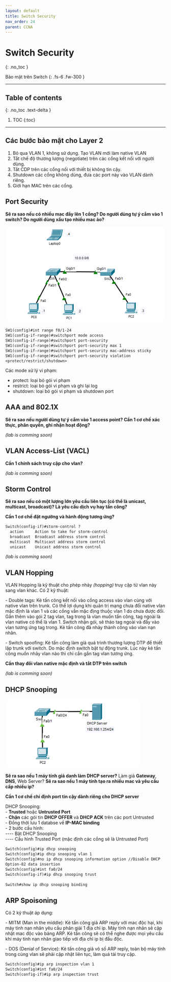 ```yaml
---
layout: default
title: Switch Security
nav_order: 24
parent: CCNA
---
```


# Switch Security
{: .no_toc }

Bảo mật trên Switch
{: .fs-6 .fw-300 }

---

## Table of contents
{: .no_toc .text-delta }

1. TOC
{:toc}

---

## Các bước bảo mật cho Layer 2

1. Bỏ qua VLAN 1, không sử dụng. Tạo VLAN mới làm native VLAN
2. Tắt chế độ thương lượng (negotiate) trên các cổng kết nối với người dùng.
3. Tắt CDP trên các cổng nối với thiết bị không tin cậy.
4. Shutdown các cổng không dùng, đưa các port này vào VLAN dành riêng.
5. Giới hạn MAC trên các cổng.

## Port Security

**Sẽ ra sao nếu có nhiều mac đẩy lên 1 cổng? Do người dùng tự ý cắm vào 1 switch? Do người dùng xấu tạo nhiều mac ảo?**

![image](/docs/CCNA/img/port-security.png)

```
SW1(config)#int range f0/1-24
SW1(config-if-range)#switchport mode access 
SW1(config-if-range)#switchport port-security
SW1(config-if-range)#switchport port-security max 1
SW1(config-if-range)#switchport port-security mac-address sticky 
SW1(config-if-range)#switchport port-security violation <protect/restrict/shutdown>
```

Các mode xử lý vi phạm:
* protect: loại bỏ gói vi phạm
* restrict: loại bỏ gói vi phạm và ghi lại log
* shutdown: loại bỏ gói vi phạm và shutdown port

## AAA and 802.1X

**Sẽ ra sao nếu người dùng tự ý cắm vào 1 access point? Cần 1 cơ chế xác thực, phân quyền, ghi nhận hoạt động?**

*(lab is comming soon)*

## VLAN Access-List (VACL)

**Cần 1 chính sách truy cập cho vlan?**

*(lab is comming soon)*

## Storm Control

**Sẽ ra sao nếu có một lượng lớn yêu cầu liên tục (có thể là unicast, multicast, broadcast)? Là yêu cầu dịch vụ hay tấn công?**

**Cần 1 cơ chế đặt ngưỡng và hành động tương ứng?**

```
Switch(config-if)#storm-control ?
  action     Action to take for storm-control
  broadcast  Broadcast address storm control
  multicast  Multicast address storm control
  unicast    Unicast address storm control
```

*(lab is comming soon)*

## VLAN Hopping

VLAN Hopping là kỹ thuật cho phép nhảy *(hopping)* truy cập từ vlan này sang vlan khác. Có 2 kỹ thuật:

\- Double tags: Kẻ tấn công kết nối vào cổng access vào vlan cùng với native vlan trên trunk. Có thể lợi dụng khi quản trị mạng chưa đổi native vlan mặc định là vlan 1 và các cổng vẫn mặc địng thuộc vlan 1 do chưa được đổi. Gắn thêm vào gói 2 tag vlan, tag trong là vlan muốn tấn công, tag ngoài là vlan native có thể là vlan 1. Switch nhận gói, sẽ tháo tag ngoài và đẩy vào vlan tương ứng tag trong. Kẻ tấn công đã nhảy thành công vào vlan nạn nhân.

\- Switch spoofing: Kẻ tấn công làm giả quá trình thương lượng DTP để thiết lập trunk với switch. Do mặc định switch bật tự động trunk. Lúc này kẻ tấn công muốn nhảy vlan nào thì chỉ cần gắn tag vlan tương ứng.

**Cần thay đổi vlan native mặc định và tắt DTP trên switch**

*(lab is comming soon)*

## DHCP Snooping

![image](/docs/CCNA/img/dhcp-snooping.png)

**Sẽ ra sao nếu 1 máy tính giả danh làm DHCP server?** Làm giả **Gateway**, **DNS**, Web Server? **Sẽ ra sao nếu 1 máy tính tạo ra nhiều mac và yêu cầu cấp nhiều ip?**

**Cần 1 cơ chế chỉ định port tin cậy dành riêng cho DHCP server**

DHCP Snooping: <br>
\- **Trusted** hoặc **Untrusted Port** <br>
\- **Chặn** các gói tin **DHCP OFFER** và **DHCP ACK** trên các port Untrusted <br>
\- Đồng thời lưu 1 databse về **IP-MAC binding** <br>
\- 2 bước cấu hình: <br>
\--\-- Bật DHCP Snooping <br>
\--\-- Cấu hình Trusted Port (mặc định các cổng sẽ là Untrusted Port) <br>

```
Switch(config)#ip dhcp snooping 
Switch(config)#ip dhcp snooping vlan 1
Switch(config)#no ip dhcp snooping information option //Disable DHCP Option-82 data insertion
Switch(config)#int fa0/24
Switch(config-if)#ip dhcp snooping trust 

Switch#show ip dhcp snooping binding
```

## ARP Spoisoning

Có 2 kỹ thuật áp dụng:

\- MITM (Man in the middle): Kẻ tấn công giả ARP reply với mac độc hại, khi máy tính nạn nhân yêu cầu phân giải 1 địa chỉ ip. Máy tính nạn nhân sẽ cập nhật mac độc vào bảng ARP. Kẻ tấn công sẽ có thể nghe được mọi yêu cầu khi máy tính nạn nhân giao tiếp với địa chỉ ip bị đầu độc.

\- DOS (Denial of Service): Kẻ tấn công giả vô số ARP reply, toàn bộ máy tính trong cùng vlan sẽ phải cập nhật liên tục, làm quá tải truy cập.

```
Switch(config)#ip arp inspection vlan 1
Switch(config)#int fa0/24
Switch(config-if)#ip arp inspection trust 
```

